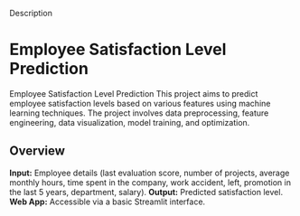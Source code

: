 Description
# Employee Satisfaction Level Prediction
Employee Satisfaction Level Prediction
This project aims to predict employee satisfaction levels based on various features using machine learning techniques. The project involves data preprocessing, feature engineering, data visualization, model training, and optimization.
## Overview
 **Input:** Employee details (last evaluation score, number of projects, average monthly hours, time spent in the company, work accident, left, promotion in the last 5 years, department, salary). 
 **Output:** Predicted satisfaction level. 
 **Web App:** Accessible via a basic Streamlit interface.










